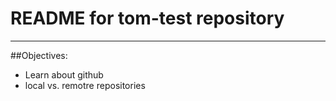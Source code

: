 # README for tom-test repository

---
##Objectives:

* Learn about github
* local vs. remotre repositories


